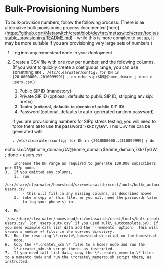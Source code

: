 Bulk-Provisioning Numbers
=========================

To bulk-provision numbers, follow the following process.  (There is an alternative bulk provisioning process documented [here] (https://github.com/Metaswitch/crest/blob/dev/src/metaswitch/crest/tools/sstable_provisioning/README.md) - while this is more complex to set up, it may be more suitable if you are provisioning very large sets of numbers.)

1.  Log into any homestead node in your deployment.
2.  Create a CSV file with one row per number, and the following
    columns. (If you want to quickly create a contiguous range, you can
    use something like `. /etc/clearwater/config; for DN in {2010000000..2010099999} ; do echo sip:$DN@$home_domain ; done > users.csv`.)
    1.  Public SIP ID (mandatory)
    2.  Private SIP ID (optional, defaults to public SIP ID, stripping
        any sip: prefix)
    3.  Realm (optional, defaults to domain of public SIP ID)
    4.  Password (optional, defaults to auto-generated random password)

    If you are provisioning numbers for SIPp stress testing, you will need to force them all to use the password '7kkzTyGW'. This CSV file can be generated with
    ```
    . /etc/clearwater/config; for DN in {2010000000..2010099999} ; do
echo sip:$DN@$home_domain,$DN@$home_domain,$home_domain,7kkzTyGW ;
done > users.csv
```
    Increase the DN range as required to generate 100,000 subscribers per SIPp node.
3.  If you omitted any columns,
    1.  run
        /usr/share/clearwater/homestead/src/metaswitch/crest/tools/bulk\_autocomplete.py users.csv
        - this will fill in any missing columns, as described above
    2.  take a copy of this file, as you will need the passwords later
        to log your phone(s) in.

4.  Run
    `/usr/share/clearwater/homestead/src/metaswitch/crest/tools/bulk_create.py users.csv` (or `users.auto.csv` if you used bulk\_autocomplete.py). If you need example call list data add the `--memento` option.  This will create a number of files in the current directory.
5.  Run the resulting \*.create\_homestead.sh script on the homestead
    node.
6.  Copy the \*.create\_xdm.\* files to a homer node and run the
    \*.create\_xdm.sh script there, as instructed.
7.  If you need call list data, copy the \*.create\_memento.\* files to a memento node and run the \*create\_memento.sh script there, as instructed.

